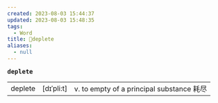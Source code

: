 ```yaml
---
created: 2023-08-03 15:44:37
updated: 2023-08-03 15:48:35
tags:
  - Word
title: 📖deplete
aliases:
  - null
---
```


<pre><strong>deplete</strong></pre>
|   |   |   |
|---|---|---|
|deplete|[dɪˈpli:t]|v. to empty of a principal substance 耗尽|